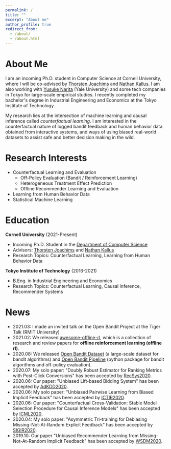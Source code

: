 ```yaml
---
permalink: /
title: ""
excerpt: "About me"
author_profile: true
redirect_from:
  - /about/
  - /about.html
---
```


# About Me
I am an incoming Ph.D. student in Computer Science at Cornell University, where I will be co-advised by [Thorsten Joachims](https://www.cs.cornell.edu/people/tj/) and [Nathan Kallus](http://www.nathankallus.com/). I am also working with [Yusuke Narita](https://www.yusuke-narita.com/) (Yale University) and some tech companies in Tokyo for large-scale empirical studies. I recently completed my bachelor's degree in Industrial Engineering and Economics at the Tokyo Institute of Technology.

My research lies at the intersection of machine learning and causal inference called _counterfactual learning_. I am interested in the counterfactual nature of logged bandit feedback and human behavior data obtained from interactive systems, and ways of using biased real-world datasets to assist safe and better decision making in the wild.

# Research Interests
- Counterfactual Learning and Evaluation
    - Off-Policy Evaluation (Bandit / Reinforcement Learning)
    - Heterogeneous Treatment Effect Prediction
    - Offline Recommender Learning and Evaluation
- Learning from Human Behavior Data
- Statistical Machine Learning

# Education
**Cornell University** (2021-Present)
- Incoming Ph.D. Student in the [Department of Computer Science](https://www.cs.cornell.edu/)
- Advisors: [Thorsten Joachims](https://www.cs.cornell.edu/people/tj/) and [Nathan Kallus](http://www.nathankallus.com/)
- Research Topics: Counterfactual Learning, Learning from Human Behavior Data

**Tokyo Institute of Technology** (2016-2021)
- B.Eng. in Industrial Engineering and Economics
- Research Topics: Counterfactual Learning, Causal Inference, Recommender Systems

# News
- 2021.03: I made an invited talk on the Open Bandit Project at the Tiger Talk (RMIT University)
- 2021.02: We released [awesome-offline-rl](https://github.com/hanjuku-kaso/awesome-offline-rl), which is a collection of research and review papers for **offline reinforcement learning (offline rl)**.
- 2020.08: We released [Open Bandit Dataset](https://research.zozo.com/data.html) (a large-scale dataset for bandit algorithms) and [Open Bandit Pipeline](https://github.com/st-tech/zr-obp) (python package for bandit algorithms and off-policy evaluation).
- 2020.07: My solo paper: "Doubly Robust Estimator for Ranking Metrics with Post-Click Conversions" has been accepted by [RecSys2020](https://recsys.acm.org/recsys20/).
- 2020.06: Our paper: "Unbiased Lift-based Bidding System" has been accepted by [AdKDD2020](https://www.adkdd.org/).
- 2020.06: My solo paper: "Unbiased Pairwise Learning from Biased Implicit Feedback" has been accepted by [ICTIR2020](https://ictir2020.org).
- 2020.06: Our paper: "Counterfactual Cross-Validation: Stable Model Selection Procedure for Causal Inference Models" has been accepted by [ICML2020](https://icml.cc/).
- 2020.04: My solo paper: "Asymmetric Tri-training for Debiasing Missing-Not-At-Random Explicit Feedback" has been accepted by [SIGIR2020](https://sigir.org/sigir2020/).
- 2019.10: Our paper "Unbiased Recommender Learning from Missing-Not-At-Random Implicit Feedback" has been accepted by [WSDM2020](http://www.wsdm-conference.org/2020/).
